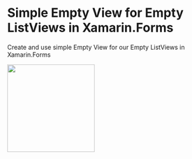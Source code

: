 # Simple Empty View for Empty ListViews in Xamarin.Forms

Create and use simple Empty View for our Empty ListViews in Xamarin.Forms

<img src="http://stugcearar.com/wp-content/uploads/2018/07/empty.gif" width="200" /> 
 

